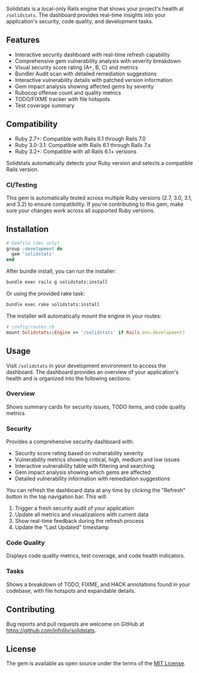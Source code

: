 Solidstats is a local-only Rails engine that shows your project's health at `/solidstats`. The dashboard provides real-time insights into your application's security, code quality, and development tasks.

## Features
- Interactive security dashboard with real-time refresh capability
- Comprehensive gem vulnerability analysis with severity breakdown
- Visual security score rating (A+, B, C) and metrics
- Bundler Audit scan with detailed remediation suggestions
- Interactive vulnerability details with patched version information
- Gem impact analysis showing affected gems by severity
- Rubocop offense count and quality metrics
- TODO/FIXME tracker with file hotspots
- Test coverage summary

## Compatibility

- Ruby 2.7+: Compatible with Rails 6.1 through Rails 7.0
- Ruby 3.0-3.1: Compatible with Rails 6.1 through Rails 7.x
- Ruby 3.2+: Compatible with all Rails 6.1+ versions

Solidstats automatically detects your Ruby version and selects a compatible Rails version.

### CI/Testing

This gem is automatically tested across multiple Ruby versions (2.7, 3.0, 3.1, and 3.2) to ensure compatibility. If you're contributing to this gem, make sure your changes work across all supported Ruby versions.

## Installation

```ruby
# Gemfile (dev only)
group :development do
  gem 'solidstats'
end
```

After bundle install, you can run the installer:

```bash
bundle exec rails g solidstats:install
```

Or using the provided rake task:

```bash
bundle exec rake solidstats:install
```

The installer will automatically mount the engine in your routes:

```ruby
# config/routes.rb
mount Solidstats::Engine => '/solidstats' if Rails.env.development?
```

## Usage

Visit `/solidstats` in your development environment to access the dashboard. The dashboard provides an overview of your application's health and is organized into the following sections:

### Overview
Shows summary cards for security issues, TODO items, and code quality metrics.

### Security
Provides a comprehensive security dashboard with:
- Security score rating based on vulnerability severity
- Vulnerability metrics showing critical, high, medium and low issues
- Interactive vulnerability table with filtering and searching
- Gem impact analysis showing which gems are affected
- Detailed vulnerability information with remediation suggestions

You can refresh the dashboard data at any time by clicking the "Refresh" button in the top navigation bar. This will:
1. Trigger a fresh security audit of your application
2. Update all metrics and visualizations with current data
3. Show real-time feedback during the refresh process
4. Update the "Last Updated" timestamp

### Code Quality
Displays code quality metrics, test coverage, and code health indicators.

### Tasks
Shows a breakdown of TODO, FIXME, and HACK annotations found in your codebase, with file hotspots and expandable details.

## Contributing

Bug reports and pull requests are welcome on GitHub at https://github.com/infolily/solidstats.

## License
The gem is available as open source under the terms of the [MIT License](https://opensource.org/licenses/MIT).
